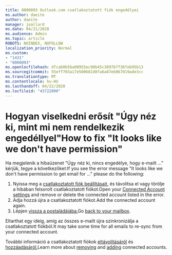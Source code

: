 ```yaml
---
title: 8000093 Outlook.com csatlakoztatott fiók engedélyei
ms.author: daeite
author: daeite
manager: joallard
ms.date: 04/21/2020
ms.audience: Admin
ms.topic: article
ROBOTS: NOINDEX, NOFOLLOW
localization_priority: Normal
ms.custom:
- "1431"
- "8000093"
ms.openlocfilehash: dfcab0b56a00955ec90b45c3897bff36feb95b13
ms.sourcegitcommit: 55eff703a17e500681d8fa6a87eb067019ade3cc
ms.translationtype: MT
ms.contentlocale: hu-HU
ms.lasthandoff: 04/22/2020
ms.locfileid: "43722090"
---
```

# <a name="how-to-fix-it-looks-like-we-dont-have-permission"></a><span data-ttu-id="b5be5-102">Hogyan viselkedni erősít "Úgy néz ki, mint mi nem rendelkezik engedéllyel"</span><span class="sxs-lookup"><span data-stu-id="b5be5-102">How to fix "It looks like we don't have permission"</span></span>

<span data-ttu-id="b5be5-103">Ha megjelenik a hibaüzenet "Úgy néz ki, nincs engedélye, hogy e-mailt ..." kérjük, tegye a következőket:</span><span class="sxs-lookup"><span data-stu-id="b5be5-103">If you see the error message "It looks like we don't have permission to get email for ..." please do the following:</span></span>

1. <span data-ttu-id="b5be5-104">Nyissa meg a [csatlakoztatott fiók beállításait,](https://outlook.live.com/mail/options/mail/accounts) és távolítsa el vagy törölje a hibában felsorolt csatlakoztatott fiókot.</span><span class="sxs-lookup"><span data-stu-id="b5be5-104">Open your [Connected Account settings](https://outlook.live.com/mail/options/mail/accounts) and remove or delete the connected account listed in the error.</span></span>
2. <span data-ttu-id="b5be5-105">Adja hozzá újra a csatlakoztatott fiókot.</span><span class="sxs-lookup"><span data-stu-id="b5be5-105">Add the connected account again.</span></span>
3. <span data-ttu-id="b5be5-106">Lépjen [vissza a postaládájába.](https://outlook.live.com/mail/inbox)</span><span class="sxs-lookup"><span data-stu-id="b5be5-106">Go [back to your mailbox](https://outlook.live.com/mail/inbox).</span></span>

<span data-ttu-id="b5be5-107">Eltarthat egy ideig, amíg az összes e-mailt újra szinkronizálja a csatlakoztatott fiókból.</span><span class="sxs-lookup"><span data-stu-id="b5be5-107">It may take some time for all emails to re-sync from your connected account.</span></span>

<span data-ttu-id="b5be5-108">További információ a csatlakoztatott fiókok [eltávolításáról](https://support.office.com/article/0b9a6b95-ff1b-46c1-bf60-d6b3b82c5ac8?wt.mc_id=Office_Outlook_com_Alchemy) és [hozzáadásáról.](https://support.office.com/article/c5224df4-5885-4e79-91ba-523aa743f0ba?wt.mc_id=Office_Outlook_com_Alchemy)</span><span class="sxs-lookup"><span data-stu-id="b5be5-108">Learn more about [removing](https://support.office.com/article/0b9a6b95-ff1b-46c1-bf60-d6b3b82c5ac8?wt.mc_id=Office_Outlook_com_Alchemy) and [adding](https://support.office.com/article/c5224df4-5885-4e79-91ba-523aa743f0ba?wt.mc_id=Office_Outlook_com_Alchemy) connected accounts.</span></span>